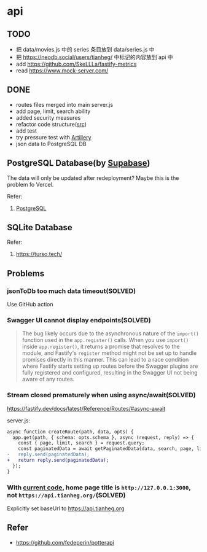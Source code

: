 # api

## TODO

- 把 data/movies.js 中的 series 条目放到 data/series.js 中
- 把 https://neodb.social/users/tianheg/ 中标记的内容放到 api 中
- add https://github.com/SkeLLLa/fastify-metrics
- read https://www.mock-server.com/

## DONE

- routes files merged into main server.js
- add page, limit, search ability
- added security measures
- refactor code structure([src](https://github.com/tianheg/api/tree/2b12cb2e3c382428a2af11761c52b9baa478a8c2))
- add test
- try pressure test with [Artillery](https://www.artillery.io/docs)
- json data to PostgreSQL DB

## PostgreSQL Database(by [Supabase](https://supabase.com/))

The data will only be updated after redeployment? Maybe this is the problem fo Vercel.

Refer:

1. [PostgreSQL](https://www.postgresql.org/)

## SQLite Database

Refer:

1. https://turso.tech/

## Problems

### jsonToDb too much data timeout(SOLVED)

Use GitHub action

### Swagger UI cannot display endpoints(SOLVED)

> The bug likely occurs due to the asynchronous nature of the `import()` function used in the `app.register()` calls. When you use `import()` inside `app.register()`, it returns a promise that resolves to the module, and Fastify's `register` method might not be set up to handle promises directly in this manner. This can lead to a race condition where Fastify starts setting up routes before the Swagger plugins are fully registered and configured, resulting in the Swagger UI not being aware of any routes.

### Stream closed prematurely when using async/await(SOLVED)

https://fastify.dev/docs/latest/Reference/Routes/#async-await

server.js:

```diff
async function createRoute(path, data, opts) {
  app.get(path, { schema: opts.schema }, async (request, reply) => {
    const { page, limit, search } = request.query;
    const paginatedData = await getPaginatedData(data, search, page, limit);
-   reply.send(paginatedData);
+   return reply.send(paginatedData);
  });
}
```

### With [current code](https://github.com/tianheg/api/tree/51d185ab530c624d54e812d304a910c1f2e55376), home page title is `http://127.0.0.1:3000`, not `https://api.tianheg.org/`(SOLVED)

Explicitly set baseUrl to https://api.tianheg.org

## Refer

- https://github.com/fedeperin/potterapi
